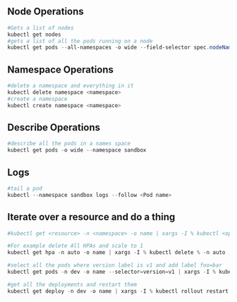 ## Node Operations
```powershell
#Gets a list of nodes
kubectl get nodes
#gets a list of all the pods running on a node
kubectl get pods --all-namespaces -o wide --field-selector spec.nodeName=<node name>
```

## Namespace Operations
```powershell
#delete a namespace and everything in it
kubectl delete namespace <namespace>
#create a namespace
kubectl create namespace <namespace>
```

## Describe Operations
```powershell
#describe all the pods in a names space
kubectl get pods -o wide --namespace sandbox
```

## Logs
```powershell
#tail a pod
kubectl --namespace sandbox logs --follow <Pod name>
```

## Iterate over a resource and do a thing
```powershell 
#kubectl get <resource> -n <namespace> -o name | xargs -I % kubectl <operation> -n <namespace>

#For example delete All HPAs and scale to 1
kubectl get hpa -n auto -o name | xargs -I % kubectl delete % -n auto ; kubectl get deploy -n auto -o name | xargs -I % kubectl autoscale % --min=1 --max=1 -n auto

#select all the pods where version label is v1 and add label foo=bar
kubectl get pods -n dev -o name --selector=version=v1 | xargs -I % kubectl label % -n dev foo=bar

#get all the deployments and restart them
kubectl get deploy -n dev -o name | xargs -I % kubectl rollout restart % -n dev
```
